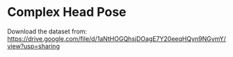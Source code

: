 # Complex Head Pose
Download the dataset from: https://drive.google.com/file/d/1aNtHOGQhsjDOagE7Y20eeqHQyn9NGvmY/view?usp=sharing




